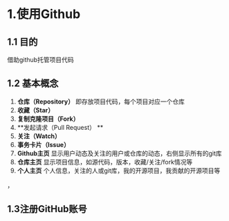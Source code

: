 # 1.使用Github

## 1.1 目的

借助github托管项目代码

## 1.2 基本概念

1. **仓库（Repository）**
   即存放项目代码，每个项目对应一个仓库
2. **收藏（Star）**
3. **复制克隆项目（Fork）**
4. **发起请求（Pull Request） **
5. **关注（Watch）**
6. **事务卡片（Issue）**
7. **Github主页**
   显示用户动态及关注的用户或仓库的动态，右侧显示所有的git库
8. **仓库主页**
   显示项目信息，如源代码，版本，收藏/关注/fork情况等
9. **个人主页**
   个人信息，关注的人或git库，我的开源项目，我贡献的开源项目等

，

##  1.3注册GitHub账号